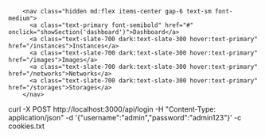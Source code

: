         <nav class="hidden md:flex items-center gap-6 text-sm font-medium">
          <a class="text-primary font-semibold" href="#" onclick="showSection('dashboard')">Dashboard</a>
          <a class="text-slate-700 dark:text-slate-300 hover:text-primary" href="/instances">Instances</a>
          <a class="text-slate-700 dark:text-slate-300 hover:text-primary" href="/images">Images</a>
          <a class="text-slate-700 dark:text-slate-300 hover:text-primary" href="/networks">Networks</a>
          <a class="text-slate-700 dark:text-slate-300 hover:text-primary" href="/storages">Storages</a>
        </nav>


curl -X POST http://localhost:3000/api/login -H "Content-Type: application/json" -d '{"username":"admin","password":"admin123"}' -c cookies.txt